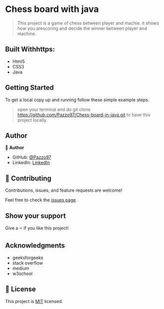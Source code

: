 # Chess board with java

>This project is a game of chess between player and machie. it shows how you arescoring and decide  the winner between player and machine.

## Built Withhttps:

- Html5
- CSS3
- Java


## Getting Started

To get a local copy up and running follow these simple example steps.

> open your terminal and do git clone https://github.com/Pazzo97/Chess-board-in-java.git to have this project locally.


## Author

👤 **Author**

- GitHub: [@Pazzo97](https://github.com/Pazzo97)
- LinkedIn: [LinkedIn](https://www.linkedin.com/in/patrick-mukunzi-8389861a9/)

## 🤝 Contributing

Contributions, issues, and feature requests are welcome!

Feel free to check the [issues page](https://github.com/Pazzo97/Chess-board-in-java/issues).

## Show your support

Give a ⭐️ if you like this project!

## Acknowledgments
- geeksforgeeks
- stack overflow
- medium
- w3school

## 📝 License

This project is [MIT](LICENSE) licensed.
